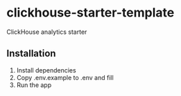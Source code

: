 # clickhouse-starter-template

ClickHouse analytics starter


## Installation

1. Install dependencies
2. Copy .env.example to .env and fill
3. Run the app

